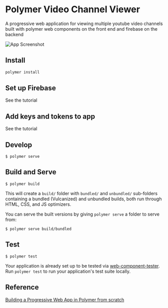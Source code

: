 # Polymer Video Channel Viewer

A progressive web application for viewing multiple youtube video channels built with polymer web components on the front end and firebase on the backend

![App Screenshot](https://raw.githubusercontent.com/smerth/polymer-video-channel-viewer/master/screenshot.png)

## Install

```bash
polymer install
```

## Set up Firebase

See the tutorial

## Add keys and tokens to app

See the tutorial

## Develop

```
$ polymer serve
```

## Build and Serve

```
$ polymer build
```

This will create a `build/` folder with `bundled/` and `unbundled/` sub-folders
containing a bundled (Vulcanized) and unbundled builds, both run through HTML,
CSS, and JS optimizers.

You can serve the built versions by giving `polymer serve` a folder to serve
from:

```
$ polymer serve build/bundled
```

## Test

```
$ polymer test
```

Your application is already set up to be tested via [web-component-tester](https://github.com/Polymer/web-component-tester). Run `polymer test` to run your application's test suite locally.

## Reference

[Building a Progressive Web App in Polymer from scratch](https://codelabs.developers.google.com/codelabs/pwa-from-scratch/index.html?index=..%2F..%2Findex#0)
